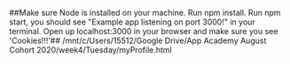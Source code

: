 ##Make sure Node is installed on your machine.
Run npm install.
Run npm start, you should see "Example app listening on port 3000!" in your terminal.
Open up localhost:3000 in your browser and make sure you see 'Cookies!!!'##
/mnt/c/Users/15512/Google Drive/App Academy August Cohort 2020/week4/Tuesday/myProfile.html